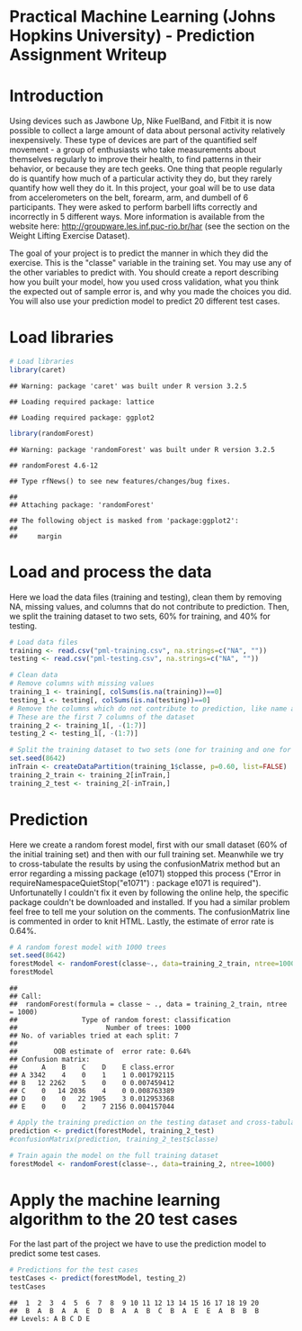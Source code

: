 # Practical Machine Learning (Johns Hopkins University) - Prediction Assignment Writeup


# Introduction
Using devices such as Jawbone Up, Nike FuelBand, and Fitbit it is now possible to collect a large amount of data about personal activity relatively inexpensively. These type of devices are part of the quantified self movement - a group of enthusiasts who take measurements about themselves regularly to improve their health, to find patterns in their behavior, or because they are tech geeks. One thing that people regularly do is quantify how much of a particular activity they do, but they rarely quantify how well they do it. In this project, your goal will be to use data from accelerometers on the belt, forearm, arm, and dumbell of 6 participants. They were asked to perform barbell lifts correctly and incorrectly in 5 different ways. More information is available from the website here: http://groupware.les.inf.puc-rio.br/har (see the section on the Weight Lifting Exercise Dataset).

The goal of your project is to predict the manner in which they did the exercise. This is the "classe" variable in the training set. You may use any of the other variables to predict with. You should create a report describing how you built your model, how you used cross validation, what you think the expected out of sample error is, and why you made the choices you did. You will also use your prediction model to predict 20 different test cases.

# Load libraries

```r
# Load libraries
library(caret)
```

```
## Warning: package 'caret' was built under R version 3.2.5
```

```
## Loading required package: lattice
```

```
## Loading required package: ggplot2
```

```r
library(randomForest)
```

```
## Warning: package 'randomForest' was built under R version 3.2.5
```

```
## randomForest 4.6-12
```

```
## Type rfNews() to see new features/changes/bug fixes.
```

```
## 
## Attaching package: 'randomForest'
```

```
## The following object is masked from 'package:ggplot2':
## 
##     margin
```

# Load and process the data
Here we load the data files (training and testing), clean them by removing NA,  missing values, and columns that do not contribute to prediction. Then, we split the training dataset to two sets, 60% for training, and 40% for testing.

```r
# Load data files
training <- read.csv("pml-training.csv", na.strings=c("NA", ""))
testing <- read.csv("pml-testing.csv", na.strings=c("NA", ""))

# Clean data
# Remove columns with missing values
training_1 <- training[, colSums(is.na(training))==0]
testing_1 <- testing[, colSums(is.na(testing))==0]
# Remove the columns which do not contribute to prediction, like name and time.
# These are the first 7 columns of the dataset
training_2 <- training_1[, -(1:7)]
testing_2 <- testing_1[, -(1:7)]

# Split the training dataset to two sets (one for training and one for testing)
set.seed(8642)
inTrain <- createDataPartition(training_1$classe, p=0.60, list=FALSE)
training_2_train <- training_2[inTrain,]
training_2_test <- training_2[-inTrain,]
```

# Prediction
Here we create a random forest model, first with our small dataset (60% of the initial training set) and then with our full training set. Meanwhile we try to cross-tabulate the results by using the confusionMatrix method but an error regarding a missing package (e1071) stopped this process ("Error in requireNamespaceQuietStop("e1071") : package e1071 is required"). Unfortunatelly I couldn't fix it even by following the online help, the specific package couldn't be downloaded and installed. If you had a similar problem feel free to tell me your solution on the comments. The confusionMatrix line is commented in order to knit HTML. Lastly, the estimate of error rate is 0.64%.

```r
# A random forest model with 1000 trees
set.seed(8642)
forestModel <- randomForest(classe~., data=training_2_train, ntree=1000)
forestModel
```

```
## 
## Call:
##  randomForest(formula = classe ~ ., data = training_2_train, ntree = 1000) 
##                Type of random forest: classification
##                      Number of trees: 1000
## No. of variables tried at each split: 7
## 
##         OOB estimate of  error rate: 0.64%
## Confusion matrix:
##      A    B    C    D    E class.error
## A 3342    4    0    1    1 0.001792115
## B   12 2262    5    0    0 0.007459412
## C    0   14 2036    4    0 0.008763389
## D    0    0   22 1905    3 0.012953368
## E    0    0    2    7 2156 0.004157044
```

```r
# Apply the training prediction on the testing dataset and cross-tabulate the observed and predicted classes using the confusionMatrix method
prediction <- predict(forestModel, training_2_test)
#confusionMatrix(prediction, training_2_test$classe)

# Train again the model on the full training dataset 
forestModel <- randomForest(classe~., data=training_2, ntree=1000)
```

# Apply the machine learning algorithm to the 20 test cases
For the last part of the project we have to use the prediction model to predict some test cases.

```r
# Predictions for the test cases
testCases <- predict(forestModel, testing_2)
testCases
```

```
##  1  2  3  4  5  6  7  8  9 10 11 12 13 14 15 16 17 18 19 20 
##  B  A  B  A  A  E  D  B  A  A  B  C  B  A  E  E  A  B  B  B 
## Levels: A B C D E
```
